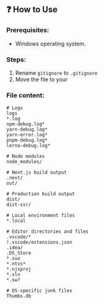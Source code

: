 ## ❓ How to Use

### Prerequisites:
- Windows operating system.

### Steps:
1. Rename `gitignore` to `.gitignore`
2. Move the file to your 

### File content:

```
# Logs
logs
*.log
npm-debug.log*
yarn-debug.log*
yarn-error.log*
pnpm-debug.log*
lerna-debug.log*

# Node modules
node_modules/

# Next.js build output
.next/
out/

# Production build output
dist/
dist-ssr/

# Local environment files
*.local

# Editor directories and files
.vscode/*
!.vscode/extensions.json
.idea/
.DS_Store
*.suo
*.ntvs*
*.njsproj
*.sln
*.sw?

# OS-specific junk files
Thumbs.db
```
